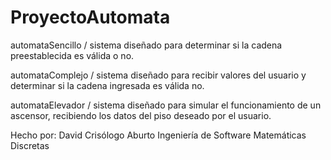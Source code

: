 # ProyectoAutomata

automataSencillo / sistema diseñado para determinar si la cadena preestablecida es válida o no.

automataComplejo / sistema diseñado para recibir valores del usuario y determinar si la cadena ingresada es válida no.

automataElevador / sistema diseñado para simular el funcionamiento de un ascensor, recibiendo los datos del piso deseado por el usuario.

Hecho por: David Crisólogo Aburto
Ingeniería de Software
Matemáticas Discretas
